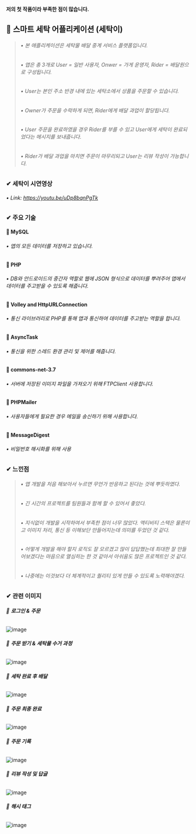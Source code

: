 **저의 첫 작품이라 부족한 점이 많습니다.**

## 🎈 **스마트 세탁 어플리케이션 (세탁이)**
    
> ######   • 본 애플리케이션은 세탁물 배달 중계 서비스 플랫폼입니다.
> ######   • 앱은 총 3개로 User = 일반 사용자, Onwer = 가게 운영자, Rider = 배달원으로 구성됩니다.
> ######   • User는 본인 주소 반경 내에 있는 세탁소에서 상품을 주문할 수 있습니다.
> ######   • Owner가 주문을 수락하게 되면, Rider에게 배달 과업이 할당됩니다.
> ######   • User 주문을 완료하였을 경우 Rider를 부를 수 있고 User에게 세탁이 완료되었다는 메시지를 보내줍니다.
> ######   • Rider가 배달 과업을 마치면 주문이 마무리되고 User는 리뷰 작성이 가능합니다.  


### ✔ **세탁이 시연영상**
######   • Link: https://youtu.be/uDp8bqnPgTk


### ✔ **주요 기술**

#### 📌 MySQL
###### • 앱의 모든 데이터를 저장하고 있습니다.

#### 📌 PHP
###### • DB와 안드로이드의 중간자 역할로 웹에 JSON 형식으로 데이터를 뿌려주어 앱에서 데이터를 주고받을 수 있도록 해줍니다.

#### 📌 Volley and HttpURLConnection
###### • 통신 라이브러리로 PHP를 통해 앱과 통신하여 데이터를 주고받는 역할을 합니다.

#### 📌 AsyncTask
###### • 통신을 위한 스레드 환경 관리 및 제어를 해줍니다.

#### 📌 commons-net-3.7
###### • 서버에 저장된 이미지 파일을 가져오기 위해 FTPClient 사용합니다.

#### 📌 PHPMailer
###### • 사용자들에게 필요한 경우 메일을 송신하기 위해 사용합니다.

#### 📌 MessageDigest
###### • 비밀번호 해시화를 위해 사용


### ✔ 느낀점
> ###### • 앱 개발을 처음 해보아서 누르면 무언가 반응하고 된다는 것에 뿌듯하였다.
> ###### • 긴 시간의 프로젝트를 팀원들과 함께 할 수 있어서 좋았다.
> ###### • 지식없이 개발을 시작하여서 부족한 점이 너무 많았다. 액티비티 스택은 물론이고 이미지 처리, 통신 등 이해보단 만들어지는데 의미를 두었던 것 같다.
> ###### • 어떻게 개발을 해야 할지 로직도 잘 모르겠고 많이 답답했는데 최대한 잘 만들어보겠다는 마음으로 열심히는 한 것 같아서 아쉬움도 많은 프로젝트인 것 같다.
> ###### • 나중에는 이것보다 더 체계적이고 퀄리티 있게 만들 수 있도록 노력해야겠다.


### ✔ **관련 이미지**

###### 🚩 **로그인 & 주문**

![image](https://user-images.githubusercontent.com/61875571/109828252-d0297200-7c7f-11eb-84c0-8d04416e0a74.png)


###### 🚩 **주문 받기 & 세탁물 수거 과정**

![image](https://user-images.githubusercontent.com/61875571/109828331-e0d9e800-7c7f-11eb-8222-d39608a90a7e.png)


###### 🚩 **세탁 완료 후 배달**

![image](https://user-images.githubusercontent.com/61875571/109828669-32827280-7c80-11eb-891d-c85b9d61cb98.png)


###### 🚩 **주문 최종 완료**

![image](https://user-images.githubusercontent.com/61875571/109828772-48903300-7c80-11eb-9c6a-69fe88e61a25.png)


###### 🚩 **주문 기록**

![image](https://user-images.githubusercontent.com/61875571/109829088-91e08280-7c80-11eb-9835-e46a467ad517.png)


###### 🚩 **리뷰 작성 및 답글**

![image](https://user-images.githubusercontent.com/61875571/109829244-afade780-7c80-11eb-97a6-808866e4a331.png)


###### 🚩 **해시 태그**

![image](https://user-images.githubusercontent.com/61875571/109829297-b9374f80-7c80-11eb-8ae2-cd2340dacde0.png)

